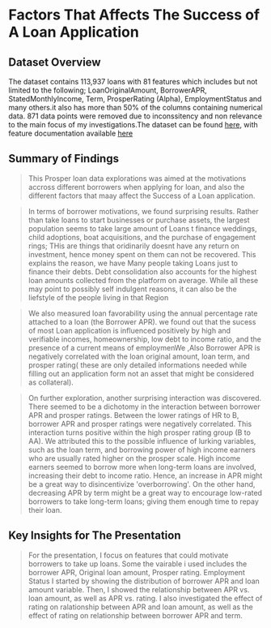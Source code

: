 # Factors That Affects The Success of A Loan Application


## Dataset Overview

The dataset contains 113,937 loans with 81 features which includes but not limited to the following; LoanOriginalAmount, BorrowerAPR, StatedMonthlyIncome, Term, ProsperRating (Alpha), EmploymentStatus and many others.it also has more than 50% of the columns containing numerical data. 871 data points were removed due to inconssitency and non relevance to the main focus of my investigations.The dataset can be found [here](https://s3.amazonaws.com/udacity-hosted-downloads/ud651/prosperLoanData.csv), 
with feature documentation available [here](https://docs.google.com/spreadsheets/d/1gDyi_L4UvIrLTEC6Wri5nbaMmkGmLQBk-Yx3z0XDEtI/edit#gid=0)



## Summary of Findings


>This Prosper loan data explorations was aimed at the motivations accross different borrowers when applying for loan, and also the different factors that maay affect the Success of a Loan application.

>In terms of borrower motivations, we found surprising results. Rather than take loans to start businesses or purchase assets, the largest population seems to take large amount of Loans t finance weddings, child adoptions, boat acquisitions, and the purchase of engagement rings; THis are things that oridinarily doesnt have any return on investment, hence money spent on them can not be recovered. This explains the reason, we have Many people taking Loans just to finance their debts. Debt consolidation also accounts for the highest loan amounts collected from the platform on average. While all these may point to possibly self indulgent reasons, it can also be the liefstyle of the people living in that Region

>We also measured loan favorability using the annual percentage rate attached to a loan (the Borrower APR). we found out that the sucess of most Loan application is influenced positively by high and verifiable incomes, homeownership, low debt to income ratio, and the presence of a current means of employmenWe ,Also Borrower APR is negatively correlated with the loan original amount, loan term, and prosper rating( these are only detailed informations needed while filling out an application form not an asset that might  be considered as collateral).

>On further exploration, another surprising interaction was discovered. There seemed to be a dichotomy in the interaction between borrower APR and prosper ratings. Between the lower ratings of HR to B, borrower APR and prosper ratings were negatively correlated. This interaction turns positive within the high prosper rating group (B to AA). We attributed this to the possible influence of lurking variables, such as the loan term, and borrowing power of high income earners who are usually rated higher on the prosper scale. High income earners seemed to borrow more when long-term loans are involved, increasing their debt to income ratio. Hence, an increase in APR might be a great way to disincentivize 'overborrowing'. On the other hand, decreasing APR by term might be a great way to encourage low-rated borrowers to take long-term loans; giving them enough time to repay their loan.  


## Key Insights for   The Presentation

>For the presentation, I  focus on features that could motivate borrowers to take up loans. Some the vairable i used includes the borrower APR, Original loan amount, Prosper rating. Employment Status I started by showing the distribution of borrower APR and loan amount variable. Then, I showed the relationship between APR vs. loan amount, as well as APR vs. rating. I also investigated the effect of rating on ralationship between APR and loan amount, as well as the effect of rating on relationship between borrower APR and term.



```python

```
